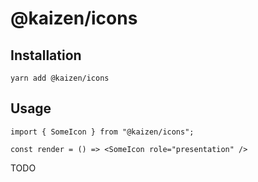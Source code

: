 # @kaizen/icons

## Installation
`yarn add @kaizen/icons`

## Usage
```
import { SomeIcon } from "@kaizen/icons";

const render = () => <SomeIcon role="presentation" />
```

TODO
